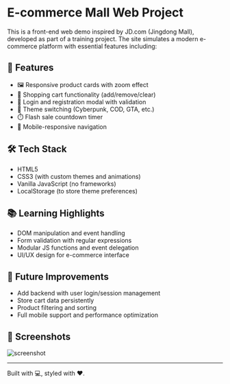 # E-commerce Mall Web Project

This is a front-end web demo inspired by JD.com (Jingdong Mall), developed as part of a training project. The site simulates a modern e-commerce platform with essential features including:

## 🔧 Features

- 🖼️ Responsive product cards with zoom effect
- 🛒 Shopping cart functionality (add/remove/clear)
- 👤 Login and registration modal with validation
- 🎨 Theme switching (Cyberpunk, COD, GTA, etc.)
- ⏱️ Flash sale countdown timer
- 📱 Mobile-responsive navigation

## 🛠️ Tech Stack

- HTML5
- CSS3 (with custom themes and animations)
- Vanilla JavaScript (no frameworks)
- LocalStorage (to store theme preferences)

## 📚 Learning Highlights

- DOM manipulation and event handling
- Form validation with regular expressions
- Modular JS functions and event delegation
- UI/UX design for e-commerce interface

## 📌 Future Improvements

- Add backend with user login/session management
- Store cart data persistently
- Product filtering and sorting
- Full mobile support and performance optimization

## 📸 Screenshots

![screenshot](./assets/screenshot.png)

---

Built with 💻, styled with ❤️.
